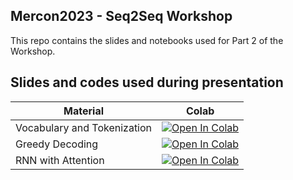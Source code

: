 ## Mercon2023 - Seq2Seq Workshop
This repo contains the slides and notebooks used for Part 2 of the Workshop. 

## Slides and codes used during presentation 

| Material| Colab
| --- | ---  |
| Vocabulary and Tokenization| [![Open In Colab](https://colab.research.google.com/assets/colab-badge.svg)](https://colab.research.google.com/github/Seq2Success/Seq2Seq-Mercon_workshop-Part2/blob/main/notebooks/Mercon_part2_Tokenization_and_Vocabulary.ipynb)
| Greedy Decoding| [![Open In Colab](https://colab.research.google.com/assets/colab-badge.svg)](https://colab.research.google.com/github/Seq2Success/Seq2Seq-Mercon_workshop-Part2/blob/main/notebooks/Mercon_part2_Greedy_decoding.ipynb)
| RNN with Attention| [![Open In Colab](https://colab.research.google.com/assets/colab-badge.svg)](https://colab.research.google.com/github/Seq2Success/Seq2Seq-Mercon_workshop-Part2/blob/main/notebooks/Mercon_part2_RNN_With_Attention.ipynb)

